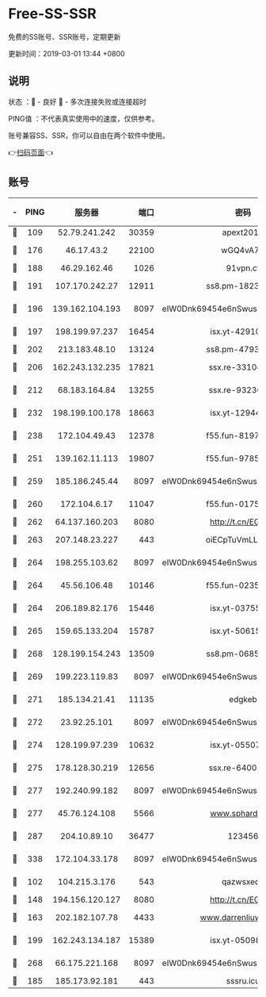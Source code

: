 # Free-SS-SSR

免费的SS账号、SSR账号，定期更新

更新时间：2019-03-01 13:44 +0800

## 说明

状态     ：🙂 - 良好 🙁 - 多次连接失败或连接超时

PING值   ：不代表真实使用中的速度，仅供参考。

账号兼容SS、SSR，你可以自由在两个软件中使用。

👉[扫码页面](https://liesauer.github.io/free-ss-ssr.github.io/)👈

## 账号

|-|PING|服务器|端口|密码|加密方式|区域|
|:----:|:----:|:-----:|-----:|:----:|:----:|:----:|
|🙂|109|52.79.241.242|30359|apext2019|chacha20|KR|
|🙂|176|46.17.43.2|22100|wGQ4vA7D|aes-256-gcm|RU|
|🙂|188|46.29.162.46|1026|91vpn.cf|rc4-md5|RU|
|🙂|191|107.170.242.27|12911|ss8.pm-18239043|aes-256-cfb|US|
|🙂|196|139.162.104.193|8097|eIW0Dnk69454e6nSwuspv9DmS201tQ0D|aes-256-cfb|JP|
|🙂|197|198.199.97.237|16454|isx.yt-42910479|aes-256-cfb|US|
|🙂|202|213.183.48.10|13124|ss8.pm-47930159|rc4-md5|RU|
|🙂|206|162.243.132.235|17821|ssx.re-33104069|aes-256-cfb|US|
|🙂|212|68.183.164.84|13255|ssx.re-93230517|aes-256-cfb|US|
|🙂|232|198.199.100.178|18663|isx.yt-12944812|aes-256-cfb|US|
|🙂|238|172.104.49.43|12378|f55.fun-81974133|aes-256-cfb|SG|
|🙂|251|139.162.11.113|19807|f55.fun-97859727|aes-256-cfb|SG|
|🙂|259|185.186.245.44|8097|eIW0Dnk69454e6nSwuspv9DmS201tQ0D|aes-256-cfb|NL|
|🙂|260|172.104.6.17|11047|f55.fun-01756679|aes-256-cfb|US|
|🙂|262|64.137.160.203|8080|http://t.cn/EGJIyrl|rc4-md5|CA|
|🙂|263|207.148.23.227|443|oiECpTuVmLLxk4Ts|aes-256-cfb|US|
|🙂|264|198.255.103.62|8097|eIW0Dnk69454e6nSwuspv9DmS201tQ0D|aes-256-cfb|US|
|🙂|264|45.56.106.48|10146|f55.fun-02359224|aes-256-cfb|US|
|🙂|264|206.189.82.176|15446|isx.yt-03755202|aes-256-cfb|SG|
|🙂|265|159.65.133.204|15787|isx.yt-50615050|aes-256-cfb|SG|
|🙂|268|128.199.154.243|13509|ss8.pm-06850813|aes-256-cfb|SG|
|🙂|269|199.223.119.83|8097|eIW0Dnk69454e6nSwuspv9DmS201tQ0D|aes-256-cfb|US|
|🙂|271|185.134.21.41|11135|edgkeb|aes-256-cfb|GB|
|🙂|272|23.92.25.101|8097|eIW0Dnk69454e6nSwuspv9DmS201tQ0D|aes-256-cfb|US|
|🙂|274|128.199.97.239|10632|isx.yt-05507279|aes-256-cfb|SG|
|🙂|275|178.128.30.219|12656|ssx.re-64001982|aes-256-cfb|SG|
|🙂|277|192.240.99.182|8097|eIW0Dnk69454e6nSwuspv9DmS201tQ0D|aes-256-cfb|US|
|🙂|277|45.76.124.108|5566|www.sphard.com|aes-256-cfb|AU|
|🙂|287|204.10.89.10|36477|123456|aes-256-cfb|US|
|🙂|338|172.104.33.178|8097|eIW0Dnk69454e6nSwuspv9DmS201tQ0D|aes-256-cfb|SG|
|🙂|102|104.215.3.176|543|qazwsxedc|aes-256-gcm|JP|
|🙂|148|194.156.120.127|8080|http://t.cn/EGJIyrl|rc4-md5|RU|
|🙂|163|202.182.107.78|4433|www.darrenliuwei.com|aes-256-cfb|JP|
|🙂|199|162.243.134.187|15389|isx.yt-05098936|aes-256-cfb|US|
|🙂|268|66.175.221.168|8097|eIW0Dnk69454e6nSwuspv9DmS201tQ0D|aes-256-cfb|US|
|🙁|185|185.173.92.181|443|sssru.icu|rc4-md5|RU|
